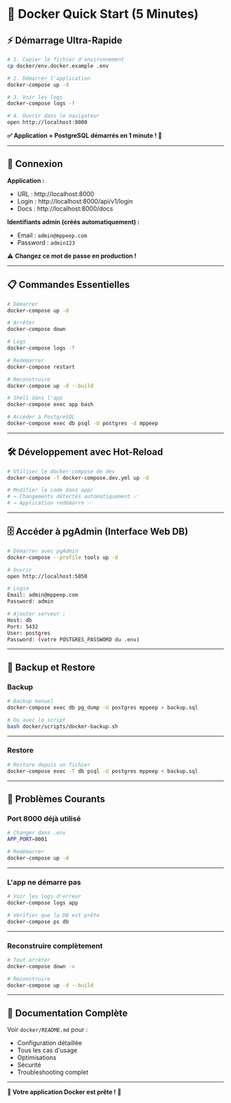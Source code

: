 # 🚀 Docker Quick Start (5 Minutes)

## ⚡ Démarrage Ultra-Rapide

```bash
# 1. Copier le fichier d'environnement
cp docker/env.docker.example .env

# 2. Démarrer l'application
docker-compose up -d

# 3. Voir les logs
docker-compose logs -f

# 4. Ouvrir dans le navigateur
open http://localhost:8000
```

**✅ Application + PostgreSQL démarrés en 1 minute ! 🎉**

---

## 🔑 Connexion

**Application :**
- URL : http://localhost:8000
- Login : http://localhost:8000/api/v1/login
- Docs : http://localhost:8000/docs

**Identifiants admin (créés automatiquement) :**
- Email : `admin@mppeep.com`
- Password : `admin123`

⚠️ **Changez ce mot de passe en production !**

---

## 📋 Commandes Essentielles

```bash
# Démarrer
docker-compose up -d

# Arrêter
docker-compose down

# Logs
docker-compose logs -f

# Redémarrer
docker-compose restart

# Reconstruire
docker-compose up -d --build

# Shell dans l'app
docker-compose exec app bash

# Accéder à PostgreSQL
docker-compose exec db psql -U postgres -d mppeep
```

---

## 🛠️ Développement avec Hot-Reload

```bash
# Utiliser le docker-compose de dev
docker-compose -f docker-compose.dev.yml up -d

# Modifier le code dans app/
# → Changements détectés automatiquement ✅
# → Application redémarre ✅
```

---

## 🗄️ Accéder à pgAdmin (Interface Web DB)

```bash
# Démarrer avec pgAdmin
docker-compose --profile tools up -d

# Ouvrir
open http://localhost:5050

# Login
Email: admin@mppeep.com
Password: admin

# Ajouter serveur :
Host: db
Port: 5432
User: postgres
Password: (votre POSTGRES_PASSWORD du .env)
```

---

## 🔄 Backup et Restore

### Backup

```bash
# Backup manuel
docker-compose exec db pg_dump -U postgres mppeep > backup.sql

# Ou avec le script
bash docker/scripts/docker-backup.sh
```

---

### Restore

```bash
# Restore depuis un fichier
docker-compose exec -T db psql -U postgres mppeep < backup.sql
```

---

## 🐛 Problèmes Courants

### Port 8000 déjà utilisé

```bash
# Changer dans .env
APP_PORT=8001

# Redémarrer
docker-compose up -d
```

---

### L'app ne démarre pas

```bash
# Voir les logs d'erreur
docker-compose logs app

# Vérifier que la DB est prête
docker-compose ps db
```

---

### Reconstruire complètement

```bash
# Tout arrêter
docker-compose down -v

# Reconstruire
docker-compose up -d --build
```

---

## 📖 Documentation Complète

Voir `docker/README.md` pour :
- Configuration détaillée
- Tous les cas d'usage
- Optimisations
- Sécurité
- Troubleshooting complet

---

**🐳 Votre application Docker est prête ! 🚀**

